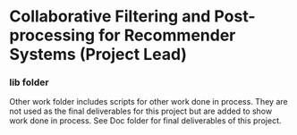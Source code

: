 # Collaborative Filtering and Post-processing for Recommender Systems (Project Lead)
### lib folder
Other work folder includes scripts for other work done in process. They are not used as the final deliverables for this project but are added to show work done in process. See Doc folder for final deliverables of this project.
